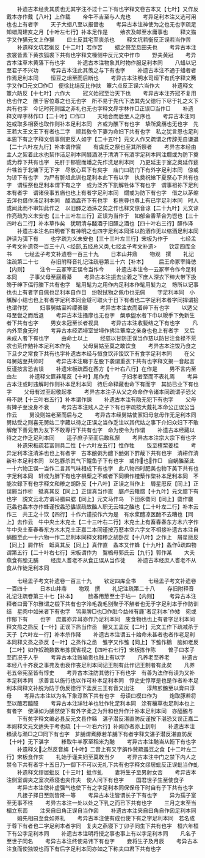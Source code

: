 <!-- { "loadSidebar": true } -->
　　补遗古本经贵其质也无其字注不过十二下有也字释文卷古本又【七叶】又作反　戴本亦作戴【八叶】上作载
　　帝牛不吉至与人鬼也
　　考异足利本注又选可用也也上有者字
　　天子大蜡八至以报啬也
　　考异古本注神使为之也无也字疏足知蜡周建亥之月【十叶左七行】补本足作是
　　飨农及邮至水庸事也
　　释文猫字又作猫元文上作猫
　　曰土反其宅至丧杀也
　　释文坑若衡反正误若当作苦
　　补遗释文坑若衡反【十二叶】若作苦
　　蜡之祭至息田夫也
　　考异古本注衣裳皆素下黄衣狐裘下共有也字释文榛侧中反元文中作巾
　　野夫黄冠
　　考异古本注草木黄落下有也字
　　补遗古本注物象其时物作服足利本同
　　八蜡以记至君子不兴功
　　考异古本注此其羡之与下有也字
　　补遗古本注不通于蜡者者作焉足利本同
　　恒豆之俎至而后断也
　　考异古本注明水司烜下有氏字释文臡字又作□元文□作□　便徐比绢反比作扶　簟六点反正误六当作大
　　补遗释文簟六防反【十七叶】六作大
　　冠义始冠至治天下也
　　考异古本注齐冠不复用也也作之　醮于客位尊之也无也字　所不易于先代下法其先父徳行下尽于礼之义下共有也字　今记时死则諡之非礼也无也字释文冔字林作□正误□当作□
　　补遗释文哻字林作□【二十叶】□作□
　　天地合而后至人之序也
　　考异古本注同姓或取多相亵也取作则补本足利本同　齐或为醮下有也字　挚所奠鴈也无也字　先王若大王文王下有者也二字　顺其敎令下妻为命妇下共有也字　私之犹言恩也足利本恩下有之字释文信事侧吏反人如字【二十五叶】元文人作又疏谓之传辞无自谦退【二十六叶左九行】补本谓作賔
　　有虞氏之祭也至其所祭者
　　考异古本经由主人之絜着此水也絜作洁足利本同醆酒涚于清清下有酒字足利本同注爓或为防下奠或为荐下共有也字　先肝于郁鬯而燔之先作洗足利本同　乃更延主于室之奥延作莚　升牲首于北墉下无下字　尽敬心耳下有矣字　庙门曰祊门下有外字足利本同　倞或为谅下有也字　为尸有肵俎此训也足利本此下有以字　执奠祝飨下夏祭心下共有也字　谓绥祭也足利本谓下有之字　或为泛齐下割解牲体下有也字　谓事祖祢下足利本有者字　谓诸侯事五庙也也上有者字足利本同　爓或为防下有也字　借之以茅缩去滓也借作泲足利本同　醆酒盎齐下有也字　秬鬯尊也尊上有已字足利本同　时人或闻此而不审知此作之　以旧醳之酒泲之矣之作也释文倞音谅【二十九叶】元文谅作亮疏为义未安也【三十三叶左三行】正误为当作于　如郁金香草合为鬯也【三十四叶右二行】补本草作矣　犹明清与醆酒于旧醳之酒也【四十叶右三行】醳作泽
　　补遗古本注名曰明者下有神明之也四字足利本同泲以酌酒作无以缩酒足利本同　辟读为弭下有
　　也字疏为义未安也【三十三叶左三行】宋板为作于
　　七经孟子考文补遗卷一百三十八
<经部,五经总义类,七经孟子考文补遗>
　　钦定四库全书
　　七经孟子考文补遗卷一百三十九
　　日本山井鼎
　　物观　撰
　　礼记注疏第二十七
　　存旧附释音礼记注疏卷第三十六【补本】
　　后王命冢宰降徳【内则】
　　注令一云冢宰正误令当作今
　　补遗古本注令一云冢宰令作今足利本同
　　子事父母至屦着綦
　　考异古本注振去尘着之下庶人深衣下绅大带下扱笏于绅下偪行縢下共有也字　髦用髦为之用作内足利本作髦用髪为之　笏所以记事也也上有者字自佩也足利本自作目　纷帨拭物之佩巾也无佩
　　字足利本同　小觽解小结也也上有者字足利本同金燧可取火于日下有者也二字足利本者字同捍谓拾也谓作犹
　　妇事舅姑至衿缨綦屦
　　考异古本注衣而着绅下有也字
　　以适父母至尝之而后退
　　考异古本注搔摩也无也字　槃承盥水者下巾以帨手下免新生者下共有也字
　　男女未冠至长者视具
　　考异古本注收髪结之下有也字
　　凡内外至食无时
　　考异古本经洒埽室堂埽作拂注簟席之亲身也也上有者字　又后未成人者下有也字
　　由命士以上
　　经慈以甘防正误当作慈以防甘注食禄不荒农也荒作勉补本足利本作免
　　父母舅姑至莫之敢饮食
　　考异古本注馂乃食之下旦夕之常食下共有也字补遗古本经与恒食饮非馂饮下有食字足利本同
　　在父母舅姑至共帅时
　　考异古本注睇于左股下袭谓重衣下共有也字释文揭一音起言反谨按言恐吉误
　　补遗宋板疏酉在西方【十叶右八行】在作是
　　男不言内至由左
　　补遗释文篚非尾反【十叶】尾作鬼
　　子妇孝者至而不表礼焉
　　考异古本注或时违解时作则补本足利本同　待后命释藏也命下有而字　其妨已业下有也字
　　父母有过至起敬起孝
　　考异古本注子从父之命命作令诸本同疏谓子恐父母不説【十三叶右五行】补本谓作諌
　　补遗古本注有隐无犯下有也字
　　父母有婢子至没身不衰
　　考异古本注贱人之子下有也字疏按大戴礼本命公正误公当作云
　　舅没则姑老至而后与之
　　考异古本经舅姑使冡妇毋怠毋作无足利本同舅姑受之则喜无舅姑二字藏以待之正误之当作乏注以其代姑之事下介妇众妇下不敢解倦下善兄弟为友下不敢専行下共有也字　命为使令为作谓
　　补遗古本经藏以待之之作乏足利本同
　　适子庶子至而后敢私祭
　　考异古本注宗大宗下有也字
　　补遗宋板疏若富则具二性【十六叶左五行】性作牲
　　饭至楂棃姜桂
　　考异足利本注清泲也也上有者字　古本酿粥为醴下酏粥下酢胾下共有也字　清耕作清新补本足利本同　以包豚杀其气下鲲鱼子下有也字　或作也作□　自蜗醢至此一十六物正误一当作二言其气味相成下有也字　此八物四时肥美也物下美下共有也字足利本同　轩或为胖下有也字椇蔾之不臧者下同椇作楂蔾作棃补本足利本同　不能次録下有也字释文和糁之胡卧反【十八叶】正误之当作上　屑星厯反【同上】正误屑当作析　蚳真其反【同上】正误真当作直　腒卢云雉腊【十九叶】元文腊下有也字　説文云北方谓马腊曰腒【同上】元文马作鸟　下田豕麕同【同上】麕作麏　范螽也螽本亦作蜂谨按螽恐蠭误疏故醢人职无云牲之醢也【二十叶左二行】补本云作三　共王之十饮【四行】十作六谨按作六为是　有水浆醴凉医酏不去糟也【同上】去作云　牛中央土木克土【二十三叶右二行】木克土上有畜春春东方木六字作牛中央土畜春春东方木木克土正嘉二本同谨按万厯本空六字文不相接补遗古本注自蜗醢至此一十六物一作二足利本同释文和糁之胡卧反【十八叶】之作上　屑星厯反【同上】屑作析　蚳真其反【同上】真作直　螽本又作蜂【十九叶】螽作疏四物谓第五行【二十叶右七行】宋板谓作为　鴽鴾母郭氏云【九行】郭作某
　　大夫燕食有脍无脯
　　经庶人耆老不从食正误从当作徒
　　补遗古本经庶人耆老不从食从作徒足利本同











　　七经孟子考文补遗卷一百三十九
　　钦定四库全书
　　七经孟子考文补遗卷一百四十
　　日本山井鼎
　　物观　撰
　　礼记注疏第二十八
　　存旧附释音礼记注疏卷第三十七【补本】
　　脍春用葱至士于坫一【内则】
　　考异古本注释者曰膏下尔雅谓之榝下共有也字泠毛毳毛别聚于不觧者也无于字足利本于作防训结　星肉中如米者下有也字　鸨奥脾□也□作肶今益州有鹿者足利本作矮　宛或作郁下有
　　也字　庶羞亦异耳亦作乃足利本同　庋食物也也上有者字足利本同释文烝之烝反【一叶】正误下烝当作丞　鲠又工孟反【二叶】元文工作下疏减杀于天子【六叶左一行】补本杀作降
　　补遗古本注谓五十始命未甚者也者作老足利本同释文烝之烝反【一叶】之烝作之丞　雏字又作雏【同上】下雏作鶵　脑如老反【二叶】如作奴疏数数布拣撰省视之【四叶右七行】宋板拣作陈
　　曽子曰孝子至而况于人乎
　　考异古本注贱喻贵也贱上有以字
　　凡养老至养老
　　补遗古本经八十齐衰之事弗及也衰作丧足利本同记王制有此作记王制者有此矣
　　凡养老五帝宪至皆有惇史
　　考异古本注防其徳行下有也字　有善为法作有读为又补本足利本同　求善言以施行也以作可补本足利本同　惇史史惇厚是也是作者补本足利本同释文补脱为防于伪反徳行下孟反三王有音又出注
　　淳熬煎醢至以膏曰淳母
　　考异古本注以为名下象淳熬下共有也字　母读曰模曰作为
　　炮取豚若将至以醢若醯醷
　　考异古本注牂牡羊也牡作牝足利本同　涂有穰草也足利本也上有者字　使薄如为脯然使下有外字柔之为升和也升作汁补本足利本同　亦醯醢与
　　下有矣字释文编必县反元文县作緜　湛子潜反湛直防反谨按下湛恐又误正嘉二本阙释文元文适失于考也疏【十一叶右六行】补阙亦者亦上刲刳
　　补遗古本注糔读与滫□之□同下有也字　芗脯谓煮豚若羊脯下有者字释文湛子潜反湛直防反【十叶】无下湛字
　　糁取牛羊豕至稻米为酏
　　考异古本注酏当从餰下有也字
　　补遗释文之然反音旃【十叶】二音上有又字旃作賛疏羞豆之食【十二叶左二行】宋板食作实
　　礼始于谨夫妇至莫敢当夕
　　考异古本注中门之禁下内人之禁令下共有者字十五日乃一御下不可以无礼下共有也字释文缪居蚍反正误蚍当作虬
　　补遗释文缪居蚍反【十三叶】蚍作虬
　　妻将生子至男射女否
　　考异古本注侧室谓夹之室次燕寝也夹作夫　使人问下有也字
　　国君世子生至使食子
　　考异古本注使补虚强气也使下有之字足利本同保保母下时自有子下共有也字
　　凡接子择日至则皆降一等
　　考异古本注皆谓长子下有也字
　　异为孺子室至无事不徃
　　考异古本注一处以处之下乳之而已下共有也字
　　三月之末至当楣立东靣
　　注夹自曰角正误自当作囟
　　补遗古本注夹自曰角自作囟足利本同
　　姆先相曰至食如养礼
　　考异古本注使有成也使下有之字足利本同　若名成于尊下有者也二字足利本者字同　复夫之燕寝下丁卯子同生下共有也字　桓六年桓下有公字足利本同
　　补遗古本注明将授之事也事上有以字足利本同
　　凡名子至世子同名
　　考异古本注终使易讳下有也字
　　妾将生子及月辰
　　考异古本注食而使独馂也而下有后字足利本同亦如之下称夫曰君下共有也字
